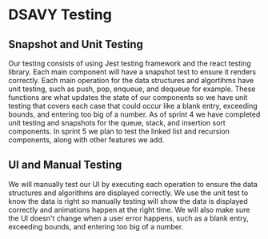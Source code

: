 # DSAVY Testing

## Snapshot and Unit Testing

Our testing consists of using Jest testing framework and the react testing library. Each main component 
will have a snapshot test to ensure it renders correctly. Each main operation for the data structures and 
algortihms have unit testing, such as push, pop, enqueue, and dequeue for example. These functions are what 
updates the state of our components so we have unit testing that covers each case that could occur like a blank entry, 
exceeding bounds, and entering too big of a number. As of sprint 4 we have completed unit testing and snapshots for the 
queue, stack, and insertion sort components. In sprint 5 we plan to test the linked list and recursion components, 
along with other features we add. 

## UI and Manual Testing

We will manually test our UI by executing each operation to ensure the data structures and algorithms are displayed correctly.
We use the unit test to know the data is right so manually testing will show the data is displayed correctly and animations happen 
at the right time. We will also make sure the UI doesn't change when a user error happens, such as a blank entry, 
exceeding bounds, and entering too big of a number.